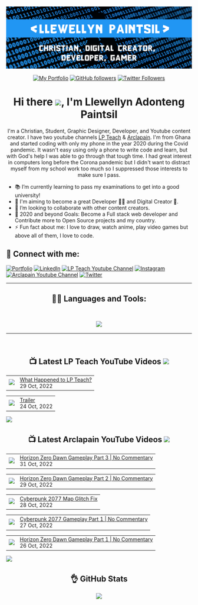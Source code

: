 <!-- Banner -->
<p align="center">
<img src="./images/banner.png">
</p>

<div align="center">

<!-- Intro Cards -->
<p>
<a href="https://bit.ly/Llewellyn-portfolio-v1" target="_blank">
<img alt="My Portfolio" src="https://img.shields.io/website?down_color=red&down_message=DOWN&label=My%20Portfolio&logo=opera&logoColor=2196f3&style=for-the-badge&up_color=2196f3&up_message=UP&url=https%3A%2F%2Fllewellyn500.github.io/portfolio/"></a> <a href="https://github.com/Llewellyn500" target="_blank"><img alt="GitHub followers" src="https://img.shields.io/github/followers/Llewellyn500?color=white&logo=github&style=for-the-badge"></a> <a href="https://twitter.com/LlewellynAdont1?s=09" target="_blank">
<img alt="Twitter Followers" src="https://img.shields.io/twitter/follow/LlewellynAdont1?color=%231DA1F2&label=Follow%20me&logo=Twitter&style=for-the-badge"></a> 
</p>

<!-- Heading -->
<h1> 
Hi there <img  height="40px" src="https://camo.githubusercontent.com/c5763e7c322079fa5e6256670a7ba475d7d41b94afc2d033ef72a9b98a62ef80/68747470733a2f2f6d656469612e74656e6f722e636f6d2f696d616765732f62363137633336663964623237366433313436653937346238666636346634632f74656e6f722e676966" />, I'm Llewellyn Adonteng Paintsil 
</h1>

<!-- Body -->
<p>
I'm a Christian, Student, Graphic Designer, Developer, and Youtube content creator. I have two youtube channels <a href="http://www.youtube.com/c/LPTeach" target="_blank">LP Teach</a> & <a href="https://www.youtube.com/channel/UCcXLspJdUMq5E8-jU0CXuNA" target="_blank">Arclapain</a>. I'm from Ghana and started coding with only my phone in the year 2020 during the Covid pandemic. It wasn't easy using only a phone to write code and learn, but with God's help I was able to go through that tough time. I had great interest in computers long before the Corona pandemic but I didn't want to distract myself from my school work too much so I suppressed those interests to make sure I pass.
</p>
</div>

<p>
<ul>
<li>📚 I’m currently learning to pass my examinations to get into a good university!</li>
<li>🌱 I'm aiming to become a great Developer 👨‍💻 and Digital Creator 🎥.</li>
<li>👯 I’m looking to collaborate with other content creators.</li>
<li>🥅 2020 and beyond Goals: Become a Full stack web developer and Contribute more to Open Source projects and my country.</li>
<li>⚡ Fun fact about me: I love to draw, watch anime, play video games but above all of them, I love to code.</li>
</ul>
</p>

<!-- Social Media Links -->
<h2>📱 Connect with me:</h2>
<p>
<a href="https://bit.ly/Llewellyn-portfolio-v1" target="_blank"><img alt="Portfolio" src="https://img.shields.io/badge/-Portfolio-2196f3?style=for-the-badge&logo=opera&logoColor=fff"/></a>
<a href="https://www.linkedin.com/in/llewellynpaintsil" target="_blank"><img alt="LinkedIn" src="https://img.shields.io/badge/-LinkedIn-0A66C2?style=for-the-badge&logo=linkedin&logoColor=fff"/></a>
<a href="https://www.youtube.com/channel/UCcrvHbgE3u_eDfYm6iJKEvg" target="_blank"><img alt="LP Teach Youtube Channel" src="https://img.shields.io/badge/-LP Teach-FF0000?style=for-the-badge&logo=youtube&logoColor=fff"/></a>
<a href="https://www.instagram.com/llewellynpaint/" target="_blank"><img alt="Instagram" src="https://img.shields.io/badge/-Instagram-E4405F?style=for-the-badge&logo=instagram&logoColor=fff"/></a>
<a href="https://www.youtube.com/channel/UCcXLspJdUMq5E8-jU0CXuNA" target="_blank"><img alt="Arclapain Youtube Channel" src="https://img.shields.io/badge/-Arclapain-FF0000?style=for-the-badge&logo=youtube&logoColor=fff"/></a>
<a href="https://twitter.com/LlewellynAdont1?s=09" target="_blank"><img alt="Twitter" src="https://img.shields.io/badge/-Twitter-1DA1F2?style=for-the-badge&logo=twitter&logoColor=fff"/></a>
</p>

--- 

<h2 align="center"> 👨‍💻 Languages and Tools:</h2>
<br />

<p align="center">
  <a href="https://skillicons.dev">
    <img src="https://skillicons.dev/icons?i=html,css,javascript,cpp,md,react,nodejs,vscode,visualstudio,github,git,linux,figma,ae,ai,ps,,&perline=5" />
  </a>
</p>

---

<br />

<h2 align="center"> 📺 Latest LP Teach YouTube Videos  <a href="https://www.youtube.com/channel/UCcrvHbgE3u_eDfYm6iJKEvg"><img src="https://img.shields.io/badge/-Subscribe-red?style=for-the-badge&logo=youtube&logoColor=white" Width="90px"/></a></h2>

<!-- LP-TEACH-YOUTUBE:START --><table><tr><td><a href="https://www.youtube.com/watch?v=CdOEJFwLL14"><img width="140px" src="https://i.ytimg.com/vi/CdOEJFwLL14/mqdefault.jpg"></a></td>
<td><a href="https://www.youtube.com/watch?v=CdOEJFwLL14">What Happened to LP Teach?</a><br/>29 Oct, 2022</td></tr></table>
<table><tr><td><a href="https://www.youtube.com/watch?v=4sqDPseWlFQ"><img width="140px" src="https://i.ytimg.com/vi/4sqDPseWlFQ/mqdefault.jpg"></a></td>
<td><a href="https://www.youtube.com/watch?v=4sqDPseWlFQ">Trailer</a><br/>24 Oct, 2022</td></tr></table>
<!-- LP-TEACH-YOUTUBE:END -->

<a href="https://www.youtube.com/channel/UCcrvHbgE3u_eDfYm6iJKEvg"><img src="https://img.shields.io/badge/-Subscribe-red?style=for-the-badge&logo=youtube&logoColor=white"/></a>

<h2 align="center"> 📺 Latest Arclapain YouTube Videos  <a href="https://www.youtube.com/channel/UCcXLspJdUMq5E8-jU0CXuNA"><img src="https://img.shields.io/badge/-Subscribe-red?style=for-the-badge&logo=youtube&logoColor=white" width="90px"/></a></h2>

<!-- ARCLAPAIN-YOUTUBE:START --><table><tr><td><a href="https://www.youtube.com/watch?v=m1ZOs9-VkN8"><img width="140px" src="https://i.ytimg.com/vi/m1ZOs9-VkN8/mqdefault.jpg"></a></td>
<td><a href="https://www.youtube.com/watch?v=m1ZOs9-VkN8">Horizon Zero Dawn Gameplay Part 3 | No Commentary</a><br/>31 Oct, 2022</td></tr></table>
<table><tr><td><a href="https://www.youtube.com/watch?v=W3Mjgtrx9Yk"><img width="140px" src="https://i.ytimg.com/vi/W3Mjgtrx9Yk/mqdefault.jpg"></a></td>
<td><a href="https://www.youtube.com/watch?v=W3Mjgtrx9Yk">Horizon Zero Dawn Gameplay Part 2 | No Commentary</a><br/>29 Oct, 2022</td></tr></table>
<table><tr><td><a href="https://www.youtube.com/watch?v=-cN-CX9d8e4"><img width="140px" src="https://i.ytimg.com/vi/-cN-CX9d8e4/mqdefault.jpg"></a></td>
<td><a href="https://www.youtube.com/watch?v=-cN-CX9d8e4">Cyberpunk 2077 Map Glitch Fix</a><br/>28 Oct, 2022</td></tr></table>
<table><tr><td><a href="https://www.youtube.com/watch?v=LxZJHVceJ_M"><img width="140px" src="https://i.ytimg.com/vi/LxZJHVceJ_M/mqdefault.jpg"></a></td>
<td><a href="https://www.youtube.com/watch?v=LxZJHVceJ_M">Cyberpunk 2077 Gameplay Part 1 | No Commentary</a><br/>27 Oct, 2022</td></tr></table>
<table><tr><td><a href="https://www.youtube.com/watch?v=mohQqbcgqP0"><img width="140px" src="https://i.ytimg.com/vi/mohQqbcgqP0/mqdefault.jpg"></a></td>
<td><a href="https://www.youtube.com/watch?v=mohQqbcgqP0">Horizon Zero Dawn Gameplay Part 1 | No Commentary</a><br/>26 Oct, 2022</td></tr></table>
<!-- ARCLAPAIN-YOUTUBE:END -->

<a href="https://www.youtube.com/channel/UCcXLspJdUMq5E8-jU0CXuNA"><img src="https://img.shields.io/badge/-Subscribe-red?style=for-the-badge&logo=youtube&logoColor=white"/></a>

<h2 align="center"> 👌 GitHub Stats </h2>
<p align="center">
<img src="https://github-readme-stats-rho-rouge.vercel.app/api?username=Llewellyn500&show_icons=true&hide_border=true&theme=algolia" />
</p>
